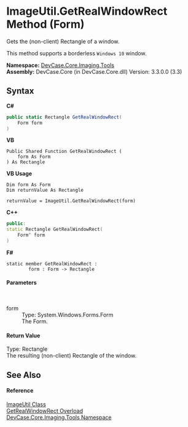 # ImageUtil.GetRealWindowRect Method (Form)
 

Gets the (non-client) Rectangle of a window. 

 This method supports a borderless `Windows 10` window.

**Namespace:**&nbsp;<a href="N_DevCase_Core_Imaging_Tools">DevCase.Core.Imaging.Tools</a><br />**Assembly:**&nbsp;DevCase.Core (in DevCase.Core.dll) Version: 3.3.0.0 (3.3)

## Syntax

**C#**<br />
``` C#
public static Rectangle GetRealWindowRect(
	Form form
)
```

**VB**<br />
``` VB
Public Shared Function GetRealWindowRect ( 
	form As Form
) As Rectangle
```

**VB Usage**<br />
``` VB Usage
Dim form As Form
Dim returnValue As Rectangle

returnValue = ImageUtil.GetRealWindowRect(form)
```

**C++**<br />
``` C++
public:
static Rectangle GetRealWindowRect(
	Form^ form
)
```

**F#**<br />
``` F#
static member GetRealWindowRect : 
        form : Form -> Rectangle 

```


#### Parameters
&nbsp;<dl><dt>form</dt><dd>Type: System.Windows.Forms.Form<br />The Form.</dd></dl>

#### Return Value
Type: Rectangle<br />The resulting (non-client) Rectangle of the window.

## See Also


#### Reference
<a href="T_DevCase_Core_Imaging_Tools_ImageUtil">ImageUtil Class</a><br /><a href="Overload_DevCase_Core_Imaging_Tools_ImageUtil_GetRealWindowRect">GetRealWindowRect Overload</a><br /><a href="N_DevCase_Core_Imaging_Tools">DevCase.Core.Imaging.Tools Namespace</a><br />